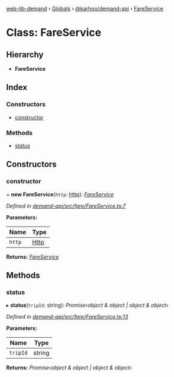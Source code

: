 [web-lib-demand](../README.md) › [Globals](../globals.md) › [@karhoo/demand-api](../modules/_karhoo_demand_api.md) › [FareService](_karhoo_demand_api.fareservice.md)

# Class: FareService

## Hierarchy

* **FareService**

## Index

### Constructors

* [constructor](_karhoo_demand_api.fareservice.md#constructor)

### Methods

* [status](_karhoo_demand_api.fareservice.md#status)

## Constructors

###  constructor

\+ **new FareService**(`http`: [Http](../interfaces/_karhoo_demand_api.http.md)): *[FareService](_karhoo_demand_api.fareservice.md)*

*Defined in [demand-api/src/fare/FareService.ts:7](https://github.com/karhoo/web-lib-demand/blob/14a45c9/packages/demand-api/src/fare/FareService.ts#L7)*

**Parameters:**

Name | Type |
------ | ------ |
`http` | [Http](../interfaces/_karhoo_demand_api.http.md) |

**Returns:** *[FareService](_karhoo_demand_api.fareservice.md)*

## Methods

###  status

▸ **status**(`tripId`: string): *Promise‹object & object | object & object›*

*Defined in [demand-api/src/fare/FareService.ts:13](https://github.com/karhoo/web-lib-demand/blob/14a45c9/packages/demand-api/src/fare/FareService.ts#L13)*

**Parameters:**

Name | Type |
------ | ------ |
`tripId` | string |

**Returns:** *Promise‹object & object | object & object›*
